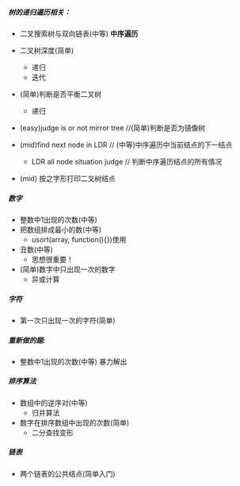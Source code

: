 ##### 树的递归遍历相关：
- 二叉搜索树与双向链表(中等)
  __中序遍历__

- 二叉树深度(简单)
	- 递归
	- 迭代

- (简单)判断是否平衡二叉树
	- 递归

- (easy)judge is or not mirror tree //(简单)判断是否为镜像树

- (mid)find next node in LDR       // (中等)中序遍历中当前结点的下一结点
	- LDR all node situation judge // 判断中序遍历结点的所有情况

- (mid) 按之字形打印二叉树结点

##### 数字
- 整数中1出现的次数(中等)
- 把数组排成最小的数(中等)
	- usort(array, function(){})使用
- 丑数(中等)
	- 思想很重要！
- (简单)数字中只出现一次的数字
	- 异或计算


##### 字符
- 第一次只出现一次的字符(简单)


##### 重新做的题:
- 整数中1出现的次数(中等) 
    暴力解出


##### 排序算法
- 数组中的逆序对(中等)
	- 归并算法
- 数字在排序数组中出现的次数(简单)
	- 二分查找变形


##### 链表
- 两个链表的公共结点(简单入门)